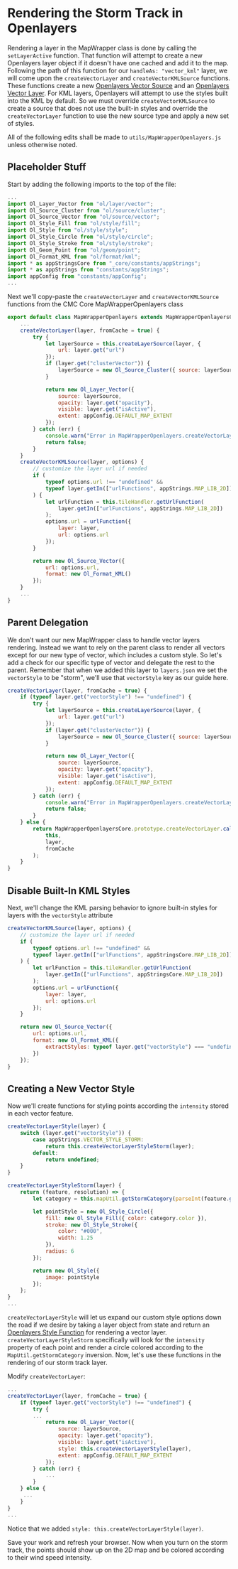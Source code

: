 # Rendering the Storm Track in Openlayers

Rendering a layer in the MapWrapper class is done by calling the `setLayerActive` function. That function will attempt to create a new Openlayers layer object if it doesn't have one cached and add it to the map. Following the path of this function for our `handleAs: "vector_kml"` layer, we will come upon the `createVectorLayer` and `createVectorKMLSource` functions. These functions create a new [Openlayers Vector Source](https://openlayers.org/en/latest/apidoc/ol.source.Vector.html) and an [Openlayers Vector Layer](https://openlayers.org/en/latest/apidoc/ol.layer.Vector.html). For KML layers, Openlayers will attempt to use the styles built into the KML by default. So we must override `createVectorKMLSource` to create a source that does not use the built-in styles and override the `createVectorLayer` function to use the new source type and apply a new set of styles.

All of the following edits shall be made to `utils/MapWrapperOpenlayers.js` unless otherwise noted.

## Placeholder Stuff

Start by adding the following imports to the top of the file:

```js
...
import Ol_Layer_Vector from "ol/layer/vector";
import Ol_Source_Cluster from "ol/source/cluster";
import Ol_Source_Vector from "ol/source/vector";
import Ol_Style_Fill from "ol/style/fill";
import Ol_Style from "ol/style/style";
import Ol_Style_Circle from "ol/style/circle";
import Ol_Style_Stroke from "ol/style/stroke";
import Ol_Geom_Point from "ol/geom/point";
import Ol_Format_KML from "ol/format/kml";
import * as appStringsCore from "_core/constants/appStrings";
import * as appStrings from "constants/appStrings";
import appConfig from "constants/appConfig";
...
```

Next we'll copy-paste the `createVectorLayer` and `createVectorKMLSource` functions from the CMC Core MapWrapperOpenlayers class

```js
export default class MapWrapperOpenlayers extends MapWrapperOpenlayersCore {
    ...
    createVectorLayer(layer, fromCache = true) {
        try {
            let layerSource = this.createLayerSource(layer, {
                url: layer.get("url")
            });
            if (layer.get("clusterVector")) {
                layerSource = new Ol_Source_Cluster({ source: layerSource });
            }

            return new Ol_Layer_Vector({
                source: layerSource,
                opacity: layer.get("opacity"),
                visible: layer.get("isActive"),
                extent: appConfig.DEFAULT_MAP_EXTENT
            });
        } catch (err) {
            console.warn("Error in MapWrapperOpenlayers.createVectorLayer:", err);
            return false;
        }
    }
    createVectorKMLSource(layer, options) {
        // customize the layer url if needed
        if (
            typeof options.url !== "undefined" &&
            typeof layer.getIn(["urlFunctions", appStrings.MAP_LIB_2D]) !== "undefined"
        ) {
            let urlFunction = this.tileHandler.getUrlFunction(
                layer.getIn(["urlFunctions", appStrings.MAP_LIB_2D])
            );
            options.url = urlFunction({
                layer: layer,
                url: options.url
            });
        }

        return new Ol_Source_Vector({
            url: options.url,
            format: new Ol_Format_KML()
        });
    }
    ...
}
```

## Parent Delegation

We don't want our new MapWrapper class to handle vector layers rendering. Instead we want to rely on the parent class to render all vectors except for our new type of vector, which includes a custom style. So let's add a check for our specific type of vector and delegate the rest to the parent. Remember that when we added this layer to `layers.json`  we set the `vectorStyle` to be "storm", we'll use that `vectorStyle` key as our guide here.

```js
createVectorLayer(layer, fromCache = true) {
    if (typeof layer.get("vectorStyle") !== "undefined") {
        try {
            let layerSource = this.createLayerSource(layer, {
                url: layer.get("url")
            });
            if (layer.get("clusterVector")) {
                layerSource = new Ol_Source_Cluster({ source: layerSource });
            }

            return new Ol_Layer_Vector({
                source: layerSource,
                opacity: layer.get("opacity"),
                visible: layer.get("isActive"),
                extent: appConfig.DEFAULT_MAP_EXTENT
            });
        } catch (err) {
            console.warn("Error in MapWrapperOpenlayers.createVectorLayer:", err);
            return false;
        }
    } else {
        return MapWrapperOpenlayersCore.prototype.createVectorLayer.call(
            this,
            layer,
            fromCache
        );
    }
}
```

## Disable Built-In KML Styles

Next, we'll change the KML parsing behavior to ignore built-in styles for layers with the `vectorStyle` attribute

```js
createVectorKMLSource(layer, options) {
    // customize the layer url if needed
    if (
        typeof options.url !== "undefined" &&
        typeof layer.getIn(["urlFunctions", appStringsCore.MAP_LIB_2D]) !== "undefined"
    ) {
        let urlFunction = this.tileHandler.getUrlFunction(
            layer.getIn(["urlFunctions", appStringsCore.MAP_LIB_2D])
        );
        options.url = urlFunction({
            layer: layer,
            url: options.url
        });
    }

    return new Ol_Source_Vector({
        url: options.url,
        format: new Ol_Format_KML({
            extractStyles: typeof layer.get("vectorStyle") === "undefined"
        })
    });
}
```

## Creating a New Vector Style

Now we'll create functions for styling points according the `intensity` stored in each vector feature.

```js
createVectorLayerStyle(layer) {
    switch (layer.get("vectorStyle")) {
        case appStrings.VECTOR_STYLE_STORM:
            return this.createVectorLayerStyleStorm(layer);
        default:
            return undefined;
    }
}

createVectorLayerStyleStorm(layer) {
    return (feature, resolution) => {
        let category = this.mapUtil.getStormCategory(parseInt(feature.get("intensity")));

        let pointStyle = new Ol_Style_Circle({
            fill: new Ol_Style_Fill({ color: category.color }),
            stroke: new Ol_Style_Stroke({
                color: "#000",
                width: 1.25
            }),
            radius: 6
        });

        return new Ol_Style({
            image: pointStyle
        });
    };
}
...
```

`createVectorLayerStyle` will let us expand our custom style options down the road if we desire by taking a layer object from state and return an [Openlayers Style Function](https://openlayers.org/en/latest/apidoc/ol.html#.StyleFunction) for rendering a vector layer. `createVectorLayerStyleStorm` specifically will look for the `intensity` property of each point and render a circle colored according to the `MapUtil.getStormCategory` inversion. Now, let's use these functions in the rendering of our storm track layer.

Modify `createVectorLayer`:

```js
...
createVectorLayer(layer, fromCache = true) {
    if (typeof layer.get("vectorStyle") !== "undefined") {
        try {
        ...
            return new Ol_Layer_Vector({
                source: layerSource,
                opacity: layer.get("opacity"),
                visible: layer.get("isActive"),
                style: this.createVectorLayerStyle(layer),
                extent: appConfig.DEFAULT_MAP_EXTENT
            });
        } catch (err) {
            ...
        }
    } else {
     ...
    }
}
...
```

Notice that we added `style: this.createVectorLayerStyle(layer)`.

Save your work and refresh your browser. Now when you turn on the storm track, the points should show up on the 2D map and be colored according to their wind speed intensity.

